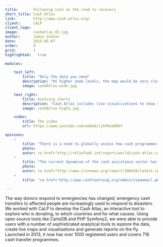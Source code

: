 ```yaml
---
title:       Following cash on the road to recovery
short_title: Cash Atlas
link:        http://www.cash-atlas.org/
client:      CALP
client_logo: 
image:       cashatlas_03.jpg
author:      Jamie Gibson
date:        2015-05-07
order:       8
grid:        1
highlighted:   true

modules:

    text_left:
        title: "Only the data you need"
        description: "At higher zoom levels, the map would be very cluttered if you had all the data for the smallest level being shown. Progressive disclosure means the data shown is optimised for your current zoom level. And where you select one particular region for analysis, you can see the detail for one and summaries of the neighbouring regions to avoid distractions and allowing you to focus on your work." 
        image: cashAtlas-wide.jpg

    text_right:
        title: Evolving charts 
        description: "Cash Atlas includes live visualisations to show the finer details of the data. As you explore the map, the charts change to reflect the new areas you’re interested in. You can also use the filters to ensure you’re only seeing the most relevant data."
        image: cashAtlas-high1.jpg

    video:
        title: The video
        url: https://www.youtube.com/embed/ijkP6eaHE6Y

opinions:
    -
        title: "There is a need to globally assess how cash programmes are being implemented. CaLP is developing a cash mapping tool aiming to visually represent the usage of cash transfer programmes at a global level."
        photo:
        autor: <a href="http://reliefweb.int/report/world/cash-atlas-calps-cash-mapping-tool">Reliefweb</a>
    -
        title: "The current dynamism of the cash assistance sector has been made visible by a new online tool from the Cash Learning Partnership (CaLP), a Cash Atlas"
        photo:
        autor: <a href="http://www.irinnews.org/report/100420/latest-innovations-in-cash-transfers">IRIN News</a>
    -
        title: "<a href='http://www.cashlearning.org/admin/viewemail.php?id=224'>I appreciate the fact that it's modern and user friendly. The Cash Atlas can be of great benefit for all humanitarian experts and researchers.</a>"

---
```


The way donors respond to emergencies has changed; emergency cash transfers to affected people are increasingly used to respond to disasters. We worked with CaLP to develop the Cash Atlas, an interactive tool to explore who is donating, to which countries and for what causes.  Using open source tools like CartoDB and PHP Symfony2, we were able to provide users with a number of sophisticated analytical tools to explore the data, create live maps and visualisations and generate reports on the fly. Launched in 2013, it now has over 1000 registered users and covers 716 cash transfer programmes.
